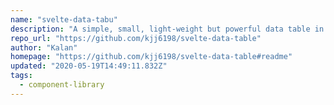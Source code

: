 ```yaml
---
name: "svelte-data-tabu"
description: "A simple, small, light-weight but powerful data table in svelte."
repo_url: "https://github.com/kjj6198/svelte-data-table"
author: "Kalan"
homepage: "https://github.com/kjj6198/svelte-data-table#readme"
updated: "2020-05-19T14:49:11.832Z"
tags: 
  - component-library
---
```

